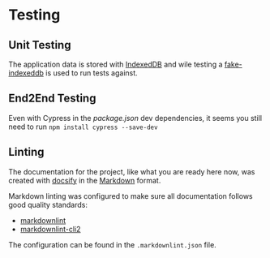 # Testing

## Unit Testing

The application data is stored with [IndexedDB](https://developer.mozilla.org/en-US/docs/Web/API/IndexedDB_API) and wile
 testing a [fake-indexeddb](https://github.com/dumbmatter/fakeIndexedDB) is used to run tests against.

## End2End Testing

Even with Cypress in the _package.json_ dev dependencies, it seems you still need to run `npm install cypress --save-dev`

## Linting

The documentation for the project, like what you are ready here now, was created with [docsify](https://docsify.js.org/#/)
  in the [Markdown](https://daringfireball.net/projects/markdown/) format.

Markdown linting was configured to make sure all documentation follows good quality standards:

- [markdownlint](https://github.com/DavidAnson/markdownlint)
- [markdownlint-cli2](https://github.com/DavidAnson/markdownlint-cli2)

The configuration can be found in the `.markdownlint.json` file.
